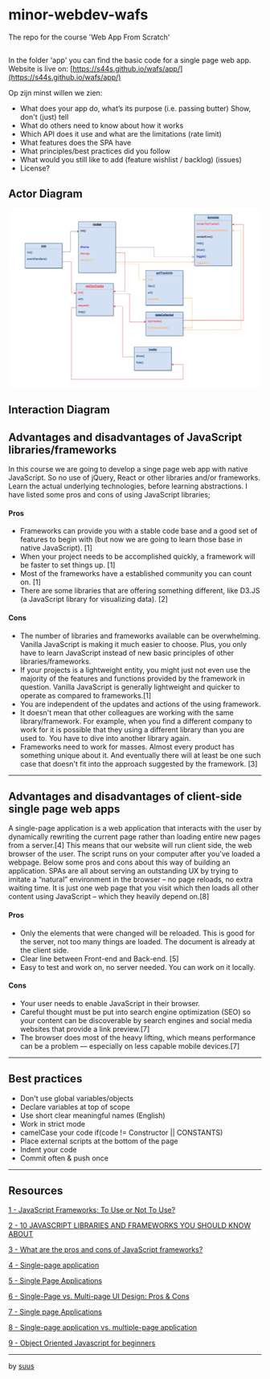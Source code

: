 # minor-webdev-wafs
The repo for the course 'Web App From Scratch'

##
In the folder 'app' you can find the basic code for a single page web app. Website is live on: [https://s44s.github.io/wafs/app/](https://s44s.github.io/wafs/app/)

Op zijn minst willen we zien:
* What does your app do, what’s its purpose (i.e. passing butter) Show, don't (just) tell
* What do others need to know about how it works
* Which API does it use and what are the limitations (rate limit)
* What features does the SPA have
* What principles/best practices did you follow
* What would you still like to add (feature wishlist / backlog) (issues)
* License?

## Actor Diagram
![alt text](https://github.com/s44s/wafs/blob/week2/app/static/img/actordiagram_final.jpg "Actor Diagram")

## Interaction Diagram



## Advantages and disadvantages of JavaScript libraries/frameworks
In this course we are going to develop a singe page web app with native JavaScript. So no use of jQuery, React or other libraries and/or frameworks. Learn the actual underlying technologies, before learning abstractions. I have listed some pros and cons of using JavaScript libraries;

#### Pros
* Frameworks can provide you with a stable code base and a good set of features to begin with (but now we are going to learn those base in native JavaScript). [1]
* When your project needs to be accomplished quickly, a framework will be faster to set things up. [1]
* Most of the frameworks have a established community you can count on.  [1]
* There are some libraries that are offering something different, like D3.JS (a JavaScript library for visualizing data). [2]

#### Cons
* The number of libraries and frameworks available can be overwhelming. Vanilla JavaScript is making it much easier to choose. Plus, you only have to learn JavaScript instead of new basic principles of other libraries/frameworks.
* If your projects is a lightweight entity, you might just not even use the majority of the features and functions provided by the framework in question. Vanilla JavaScript is generally lightweight and quicker to operate as compared to frameworks.[1]
* You are independent of the updates and actions of the using framework.
* It doesn't mean that other colleagues are working with the same library/framework. For example, when you find a different company to work for it is possible that they using a different library than you are used to. You have to dive into another library again.
* Frameworks need to work for masses. Almost every product has something unique about it. And eventually there will at least be one such case that doesn't fit into the approach suggested by the framework. [3]

***

## Advantages and disadvantages of client-side single page web apps
A single-page application is a web application that interacts with the user by dynamically rewriting the current page rather than loading entire new pages from a server.[4] This means that our website will run client side, the web browser of the user. The script runs on your computer after you've loaded a webpage. Below some pros and cons about this way of building an application. SPAs are all about serving an outstanding UX by trying to imitate a “natural” environment in the browser – no page reloads, no extra waiting time. It is just one web page that you visit which then loads all other content using JavaScript – which they heavily depend on.[8]

#### Pros
* Only the elements that were changed will be reloaded. This is good for the server, not too many things are loaded. The document is already at the client side.
* Clear line between Front-end and Back-end. [5]
* Easy to test and work on, no server needed. You can work on it locally.

#### Cons
* Your user needs to enable JavaScript in their browser.
* Careful thought must be put into search engine optimization (SEO) so your content can be discoverable by search engines and social media websites that provide a link preview.[7]
* The browser does most of the heavy lifting, which means performance can be a problem — especially on less capable mobile devices.[7]

***

## Best practices
* Don't use global variables/objects
* Declare variables at top of scope
* Use short clear meaningful names (English)
* Work in strict mode
* camelCase your code if(code != Constructor || CONSTANTS)
* Place external scripts at the bottom of the page
* Indent your code
* Commit often & push once

***

## Resources
[1 - JavaScript Frameworks: To Use or Not To Use?](https://www.noupe.com/development/javascript-frameworks-94897.html)

[2 - 10 JAVASCRIPT LIBRARIES AND FRAMEWORKS YOU SHOULD KNOW ABOUT](https://learntocodewith.me/posts/javascript-libraries-frameworks/)

[3 - What are the pros and cons of JavaScript frameworks?](https://www.quora.com/What-are-the-pros-and-cons-of-JavaScript-frameworks)

[4 - Single-page application](https://en.wikipedia.org/wiki/Single-page_application)

[5 - Single Page Applications](https://www.oberon.nl/whitepapers/single-page-applications)

[6 - Single-Page vs. Multi-page UI Design: Pros & Cons](https://www.uxpin.com/studio/blog/single-page-vs-multi-page-ui-design-pros-cons/)

[7 - Single page Applications ](https://www.codeschool.com/beginners-guide-to-web-development/single-page-applications)

[8 - Single-page application vs. multiple-page application](https://neoteric.eu/single-page-application-vs-multiple-page-application)

[9 - Object Oriented Javascript for beginners](https://developer.mozilla.org/en-US/docs/Learn/JavaScript/Objects/Object-oriented_JS)

***

by [suus](https://github.com/s44s)
